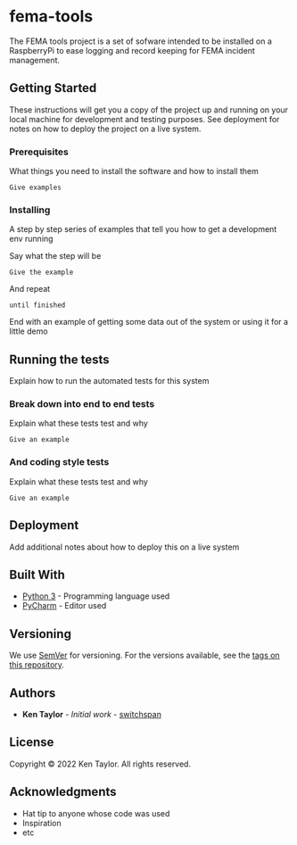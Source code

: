 # fema-tools

The FEMA tools project is a set of sofware intended to be installed on a RaspberryPi to ease logging and record keeping
for FEMA incident management.

## Getting Started

These instructions will get you a copy of the project up and running on your local machine for development and testing
purposes. See deployment for notes on how to deploy the project on a live system.

### Prerequisites

What things you need to install the software and how to install them

```
Give examples
```

### Installing

A step by step series of examples that tell you how to get a development env running

Say what the step will be

```
Give the example
```

And repeat

```
until finished
```

End with an example of getting some data out of the system or using it for a little demo

## Running the tests

Explain how to run the automated tests for this system

### Break down into end to end tests

Explain what these tests test and why

```
Give an example
```

### And coding style tests

Explain what these tests test and why

```
Give an example
```

## Deployment

Add additional notes about how to deploy this on a live system

## Built With

* [Python 3](https://www.python.org/download/releases/3.0/) - Programming language used
* [PyCharm](https://www.jetbrains.com/pycharm/) - Editor used

## Versioning

We use [SemVer](http://semver.org/) for versioning. For the versions available, see
the [tags on this repository](https://github.com/your/project/tags).

## Authors

* **Ken Taylor** - *Initial work* - [switchspan](https://github/switchspan)

## License

Copyright &copy; 2022 Ken Taylor. All rights reserved.

## Acknowledgments

* Hat tip to anyone whose code was used
* Inspiration
* etc